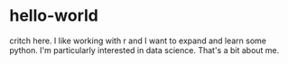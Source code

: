 # hello-world

critch here. I like working with r and I want to expand and learn some python. I'm particularly interested in data science. That's a bit about me.
